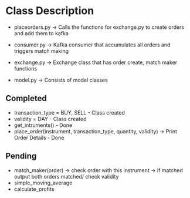 # Class Description
- placeorders.py -> Calls the functions for exchange.py to create orders and add them to kafka 

- consumer.py -> Kafka consumer that accumulates all orders and triggers match making

- exchange.py -> Exchange class that has order create, match maker functions

- model.py -> Consists of model classes

## Completed
- transaction_type = BUY, SELL - Class created
- validity = DAY - Class created
- get_intruments() - Done
- place_order(instrument, transaction_type, quantity, validity) -> Print Order Details - Done

## Pending
- match_maker(order) -> check order with this instrument -> if matched output both orders matched/ check validity
- simple_moving_average
- calculate_profits
